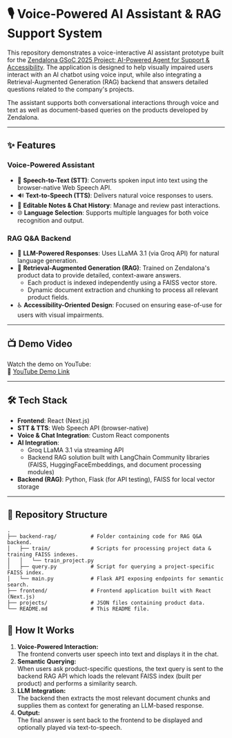 # 🎙️ Voice-Powered AI Assistant & RAG Support System

This repository demonstrates a voice-interactive AI assistant prototype built for the [Zendalona GSoC 2025 Project: AI-Powered Agent for Support & Accessibility](https://zendalona.com). The application is designed to help visually impaired users interact with an AI chatbot using voice input, while also integrating a Retrieval-Augmented Generation (RAG) backend that answers detailed questions related to the company's projects.

The assistant supports both conversational interactions through voice and text as well as document-based queries on the products developed by Zendalona.

---

## ✨ Features

### Voice-Powered Assistant
- 🎤 **Speech-to-Text (STT)**: Converts spoken input into text using the browser-native Web Speech API.
- 🔊 **Text-to-Speech (TTS)**: Delivers natural voice responses to users.
- 💬 **Editable Notes & Chat History**: Manage and review past interactions.
- 🌐 **Language Selection**: Supports multiple languages for both voice recognition and output.

### RAG Q&A Backend
- 🤖 **LLM-Powered Responses**: Uses LLaMA 3.1 (via Groq API) for natural language generation.
- 🔎 **Retrieval-Augmented Generation (RAG)**: Trained on Zendalona's product data to provide detailed, context-aware answers.
  - Each product is indexed independently using a FAISS vector store.
  - Dynamic document extraction and chunking to process all relevant product fields.
- ♿ **Accessibility-Oriented Design**: Focused on ensuring ease-of-use for users with visual impairments.

---

## 📺 Demo Video

Watch the demo on YouTube:  
🔗 [YouTube Demo Link](https://youtu.be/Bs_JBf9uYoU)

---

## 🛠️ Tech Stack

- **Frontend**: React (Next.js)  
- **STT & TTS**: Web Speech API (browser-native)  
- **Voice & Chat Integration**: Custom React components  
- **AI Integration**:  
  - Groq LLaMA 3.1 via streaming API  
  - Backend RAG solution built with LangChain Community libraries (FAISS, HuggingFaceEmbeddings, and document processing modules)
- **Backend (RAG)**: Python, Flask (for API testing), FAISS for local vector storage

---

## 📁 Repository Structure

```plaintext
.
├── backend-rag/           # Folder containing code for RAG Q&A backend.
│   ├── train/             # Scripts for processing project data & training FAISS indexes.
│   │   └── train_project.py
│   ├── query.py           # Script for querying a project-specific FAISS index.
│   └── main.py            # Flask API exposing endpoints for semantic search.
├── frontend/              # Frontend application built with React (Next.js)
├── projects/              # JSON files containing product data.
└── README.md              # This README file.
```

## 🔧 How It Works

1. **Voice-Powered Interaction:**  
   The frontend converts user speech into text and displays it in the chat.  
2. **Semantic Querying:**  
   When users ask product-specific questions, the text query is sent to the backend RAG API which loads the relevant FAISS index (built per product) and performs a similarity search.
3. **LLM Integration:**  
   The backend then extracts the most relevant document chunks and supplies them as context for generating an LLM-based response.
4. **Output:**  
   The final answer is sent back to the frontend to be displayed and optionally played via text-to-speech.
